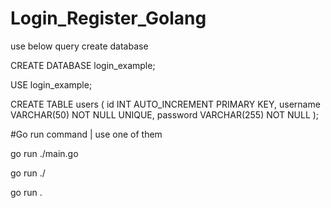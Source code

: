 # Login_Register_Golang
use below query create database 


CREATE DATABASE login_example;

USE login_example;

CREATE TABLE users (
    id INT AUTO_INCREMENT PRIMARY KEY,
    username VARCHAR(50) NOT NULL UNIQUE,
    password VARCHAR(255) NOT NULL
);

#Go run command | use one of them 

go run ./main.go 

go run ./

go run .
